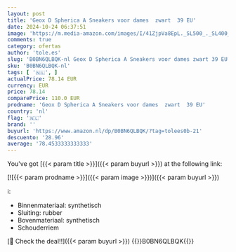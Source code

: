 ```yaml
---
layout: post
title: 'Geox D Spherica A Sneakers voor dames  zwart  39 EU'
date: 2024-10-24 06:37:51
image: 'https://m.media-amazon.com/images/I/41ZjpVa8EpL._SL500_._SL400_.jpg'
comments: true
category: ofertas
author: 'tole.es'
slug: 'B0BN6QLBQK-nl Geox D Spherica A Sneakers voor dames zwart 39 EU'
sku: 'B0BN6QLBQK-nl'
tags: [ '🇳🇱', ]
actualPrice: 78.14 EUR
currency: EUR
price: 78.14
comparePrice: 110.0 EUR
prodname: 'Geox D Spherica A Sneakers voor dames  zwart  39 EU'
country: 'nl'
flag: '🇳🇱'
brand: ''
buyurl: 'https://www.amazon.nl/dp/B0BN6QLBQK/?tag=tolees0b-21'
descuento: '28.96'
average: '78.4533333333333'
---
```


You've got [{{< param title >}}]({{< param buyurl >}}) at the following link:

[![{{< param prodname >}}]({{< param image >}})]({{< param buyurl >}})

ℹ️:

- Binnenmateriaal: synthetisch
- Sluiting: rubber
- Bovenmateriaal: synthetisch
- Schouderriem

[🛒 Check the deal!!]({{< param buyurl >}})
{{<world>}}B0BN6QLBQK{{</world>}}
